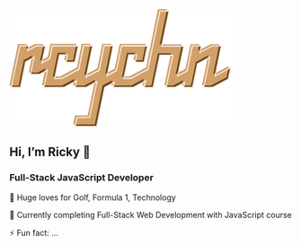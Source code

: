<img src="https://github.com/RCYCHN/RCYCHN/blob/main/rcychn_Dark_BGs.svg" alt="RCYCHNLogo" />


## Hi, I’m Ricky 👋
### Full-Stack JavaScript Developer
💙 Huge loves for Golf, Formula 1, Technology

🌱 Currently completing Full-Stack Web Development with JavaScript course

⚡ Fun fact: ...

<!---
RCYCHN/RCYCHN is a ✨ special ✨ repository because its `README.md` (this file) appears on your GitHub profile.
You can click the Preview link to take a look at your changes.
--->
